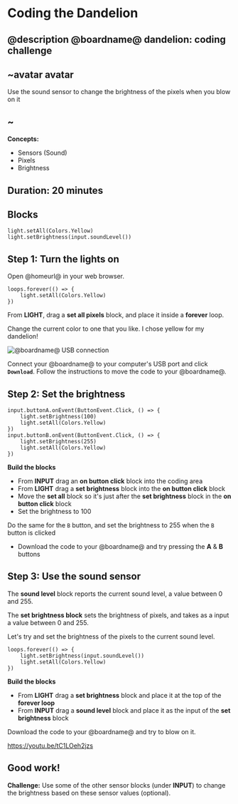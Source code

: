 # Coding the Dandelion
## @description @boardname@ dandelion: coding challenge

## ~avatar avatar
Use the sound sensor to change the brightness of the pixels when you blow on it
## ~

**Concepts:**
  * Sensors (Sound)
  * Pixels
  * Brightness

## Duration: 20 minutes

## Blocks

```cards
light.setAll(Colors.Yellow)
light.setBrightness(input.soundLevel())
```

## Step 1: Turn the lights on
Open @homeurl@ in your web browser.

```blocks
loops.forever(() => {
    light.setAll(Colors.Yellow)
})
```

From **LIGHT**, drag a **set all pixels** block, and place it inside a **forever** loop.

Change the current color to one that you like. I chose yellow for my dandelion!

![@boardname@ USB connection](/static/cp/projects/dandelion/connect.jpg)

Connect your @boardname@ to your computer's USB port and click **`Download`**.
Follow the instructions to move the code to your @boardname@.

## Step 2: Set the brightness
```blocks
input.buttonA.onEvent(ButtonEvent.Click, () => {
    light.setBrightness(100)
    light.setAll(Colors.Yellow)
})
input.buttonB.onEvent(ButtonEvent.Click, () => {
    light.setBrightness(255)
    light.setAll(Colors.Yellow)
})
```
**Build the blocks**
  * From **INPUT** drag an **on button click** block into the coding area
  * From **LIGHT** drag a **set brightness** block into the **on button click** block
  * Move the **set all** block so it's just after the **set brightness** block in the **on button click** block
  * Set the brightness to 100

Do the same for the `B` button, and set the brightness to 255 when the `B` button is clicked

  * Download the code to your @boardname@ and try pressing the **A** & **B** buttons

## Step 3: Use the sound sensor

The **sound level** block reports the current sound level, a value between 0 and 255.

The **set brightness block** sets the brightness of pixels, and takes as a input a value between 0 and 255. 

Let's try and set the brightness of the pixels to the current sound level.

```blocks
loops.forever(() => {
    light.setBrightness(input.soundLevel())
    light.setAll(Colors.Yellow)
})
```

**Build the blocks**
  * From **LIGHT** drag a **set brightness** block and place it at the top of the **forever loop**
  * From **INPUT** drag a **sound level** block and place it as the input of the **set brightness** block

Download the code to your @boardname@ and try to blow on it.

https://youtu.be/tC1LOeh2jzs

## Good work!
**Challenge:** Use some of the other sensor blocks (under **INPUT**) to change the brightness based on these sensor values (optional).
